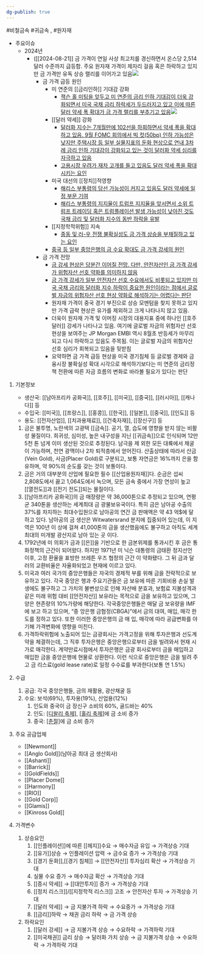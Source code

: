 ```yaml
---
dg-publish: true
---
```

#비철금속 #귀금속 , #원자재 



- 주요이슈
	- 2024년
		- ([[2024-08-21]] 금 가격이 연일 사상 최고치를 경신하면서 온스당 2,514달러 수준까지 급등함. 주요 원자재 가격이 제자리 걸음 혹은 하락하고 있지만 금 가격만 유독 상승 랠리를 이어가고 있음![](Pasted%20image%2020240821113527.png)
			- 금 가격 급등 원인
				- 미 연준의 [[금리인하]] 기대감 강화
					- [잭슨 홀 미팅을 앞두고 미 연준의 금리 인하 기대감이 더욱 강화되면서 미국 국채 금리 하락세가 두드러지고 있고 이에 따른 달러 약세 폭 확대가 금 가격 랠리를 부추기고 있음](8.21_금%20가격%20급등이%20시사하는%20것은.pdf#page=2&selection=31,0,83,2&color=yellow)![](Pasted%20image%2020240821113634.png)
				- [[달러 약세]] 강화
					- [달러화 지수는 7개월만에 102선을 하회하면서 약세 폭을 확대하고 있음. 9월 FOMC 회의에서 빅 컷(50bp) 인하 가능성은 낮지만 주택시장 등 일부 실물지표의 둔화 현상으로 연내 3차례 금리 인하 기대감이 강화되고 있는 것이 달러화 약세 심리를 자극하고 있음](8.21_금%20가격%20급등이%20시사하는%20것은.pdf#page=2&selection=87,0,165,2&color=yellow)
					- [고용시장 우려가 재차 고개를 들고 있음도 달러 약세 폭을 확대시키는 요인](8.21_금%20가격%20급등이%20시사하는%20것은.pdf#page=2&selection=171,0,192,0&color=yellow)
				- 미국 대선의 [[정치]]적영향
					- [해리스 부통령의 당선 가능성이 커지고 있음도 달러 약세에 일정 부문 기여](8.21_금%20가격%20급등이%20시사하는%20것은.pdf#page=2&selection=279,1,298,2&color=yellow)
					- [해리스 부통령의 지지율이 트럼프 지지율을 앞서면서 소위 트럼프 트레이딩 혹은 트럼플레이션 발생 가능성이 낮아진 것도 국채 금리 및 달러화 지수의 동반 하락을 유발](8.21_금%20가격%20급등이%20시사하는%20것은.pdf#page=2&selection=308,1,355,2&color=yellow)
				- [[지정학적위험]] 지속
					- [중동 및 러-우 전쟁 불확실성도 금 가격 상승을 부채질하고 있는 요인](8.21_금%20가격%20급등이%20시사하는%20것은.pdf#page=2&selection=403,0,425,2&color=yellow)
				- [중국 등 일부 중앙은행의 금 수요 확대도 금 가격 강세의 원인](8.21_금%20가격%20급등이%20시사하는%20것은.pdf#page=2&selection=502,1,523,2&color=yellow)
			- 금 가격 전망
				- [금 강세 현상은 당분간 이어질 전망. 다만, 안전자산인 금 가격 강세가 위험자산 선호 약화를 의미하지 않음](8.21_금%20가격%20급등이%20시사하는%20것은.pdf#page=2&selection=533,0,566,2&color=yellow)
				- [금 가격 강세가 일부 안전자산 선호 수요에서도 비롯되고 있지만 미국 국채 금리와 달러화 지수 하락이 중요한 원인이라는 점에서 글로벌 자금의 위험자산 선호 현상 약화로 해석하기는 어렵다는 판단](8.21_금%20가격%20급등이%20시사하는%20것은.pdf#page=2&selection=639,0,698,0&color=yellow)
				- 원자재 가격이 중국 경기 부진으로 상승 모멘텀을 찾지 못하고 있지만 가격 급락 현상은 유가를 제외하고 크게 나타나지 않고 있음. 
				- 더욱이 원자재 가격 및 이머징 시장의 대용지표 중에 하나인 [[호주 달러]] 강세가 나타나고 있음. 여기에 글로벌 자금의 위험자산 선호 현상을 보여주는 JP Morgan EMBI 역시 8월초 반등세가 마무리되고 다시 하락하고 있음도 주목됨. 이는 글로벌 자금의 위험자산 선호 심리가 회복되고 있음을 뒷받침
				- 요약하면 금 가격 급등 현상을 미국 경기침체 등 글로벌 경제와 금융시장 불확실성 확대 시각으로 해석하기보다는 미 연준의 금리정책 전환에 따른 자금 흐름의 변화로 바라볼 필요가 있다는 판단

1. 기본정보

	- 생산국: [[남아프리카 공화국]], [[호주]], [[미국]], [[중국]], [[러시아]], [[캐나다]] 등
	- 수입국: [[미국]], [[프랑스]], [[홍콩]], [[한국]], [[일본]], [[중국]], [[인도]] 등
	- 용도: [[전자산업]], [[치과용재료]], [[건축자재]], [[장신구]] 등

	1. 금은 불투명, 노란색의 고광택 [[금속]]. 공기, 열, 습도에 영향을 받지 않는 비활성 물질이다. 희귀성, 심미성, 높은 내구성을 지닌 [[귀금속]]으로 인식되며 12만5천 톤 넘게 이미 생산된 것으로 추정된다. 남극을 제 외한 모든 대륙에서 채굴이 가능하며, 천연 광맥이나 2차 퇴적층에서 얻어진다. 산출상태에 따라서 산금 (Vein Gold), 사금(Placer Gold)로 구분되고, 보통 자연금은 16%까지 은을 함유하며, 약 90%의 순도를 갖는 것이 보통이다. 
	2. 금은 거의 대부분의 산업에 필요한 필수 [[산업용원자재]]다. 순금은 섭씨 2,808도에서 끓고 1,064도에서 녹으며, 모든 금속 중에서 가장 연성이 높고 [[열전도]]과 [[전기 전도]]되는 물질이다. 
	3. [[남아프리카 공화국]]의 금 매장량은 약 36,000톤으로 추정되고 있으며, 연평균 340톤을 생산하는 세계최대 금 광물보유국이다. 특히 금은 남아공 수출의 37%를 차지하는 최대수입원으로 남아공의 연간 금 판매액은 약 43 억$에 달하고 있다. 남아공의 금 생산은 Witwatersrand 분지에 집중되어 있는데, 이 지역은 100년 이 상에 걸쳐 41,000톤의 금을 생산했음에도 불구하고 아직도 세계 최대의 미개발 광산지로 남아 있는 곳 이다. 
	4. 1792년에 미 의회가 금과 [[은]]을 기반으로 한 금본위제를 통과시킨 후 금은 통화정책의 근간이 되어왔다. 하지만 1971년 미 닉슨 대통령의 금태환 정지선언 이후, 고정 환율을 표방한 브레튼 우즈 협정의 근간 이 약화됐다. 그 뒤 금과 달러의 교환비율은 자율화되었고 현재에 이르고 있다. 
	5. 미국과 여러 국가의 중앙은행들은 자국의 경제적 부를 위해 금을 전략적으로 보유하고 있다. 각국 중앙은 행과 주요기관들은 금 보유에 따른 기회비용 손실 발생에도 불구하고 그 가치의 불변성으로 인해 자산배 분효과, 보험료 지불성격과 같은 미래 위험 대비 [[안전자산]] 보유라는 목적으로 금을 보유하고 있으며, 그 양은 현존량의 10%가량에 해당한다. 각국중앙은행들은 매달 금 보유량을 IMF에 보고 하고 있으며, “중 앙은행 금협정(CBGA)”에서 금의 대여, 매입, 매각 한도를 정하고 있다. 또한 이러한 중앙은행의 금 매 입, 매각에 따라 공급변화를 야기해 가격변화에 영향을 미친다. 
	6. 가격하락위험에 노출되어 있는 금광회사는 가격고정을 위해 투자은행과 선도계약을 체결하는데, 그 직후 투자은행은 중앙은행으로부터 금을 빌려와서 현재 시가로 매각한다. 계약만료시점에서 투자은행은 금광 회사로부터 금을 매입하고 매입한 금을 중앙은행에 현물로 상환한다. 이런 식으로 중앙은행은 금을 빌려 주고 금 리스료(gold lease rate)로 일정 수수료를 부과한다(보통 연 1.5%)


1. 수급
	1. 공급: 각국 중앙은행들, 금의 재활용, 광산채굴 등
	2. 수요: 보석(69%), 투자용(19%), 산업용(12%)
		1. 인도와 중국이 금 장신구 소비의 60%, 골드바는 40%
		2. 인도: [[디왈리 축제]]([[11월]]), [[홀리 축제]]([[3월]])에 금 소비 증가
		3. 중국: [[춘절]]([[1월,]][[2월]])에 금 소비 증가

1. 주요 공급업체
	- [[Newmont]]
	- [[Anglo Gold]](남아공 최대 금 생산회사) 
	- [[Ashanti]]
	- [[Barrick]]
	- [[GoldFields]]
	- [[Placer Dome]]
	- [[Harmony]]
	- [[RIO]]
	- [[Gold Corp]]
	- [[Glamis]]
	-  [[Kinross Gold]]


1. 가격변수
	1. 상승요인
		1. [[인플레이션]]에 따른 [[헤지]]수요 → 매수자금 유입 → 가격상승 기대
		2. [[유가]]상승 → 인플레이션 압력 → 금수요 증가 → 가격상승 기대 
		3. [[경기 둔화]],[[경기 침체]] → [[안전자산]] 투자심리 확산 → 가격상승 기대 
		4. 실물 수요 증가 → 매수자금 확산 → 가격상승 기대 
		5. [[증시 약세]] → [[대안투자]] 증가 → 가격상승 기대
		6. [[정치 리스크]]/[[지정학적 리스크]] 고조 → 안전자산 투자 → 가격상승 기대
		7. [[달러 약세]] → 금 지불가격 하락 → 수요증가 → 가격상승 기대
		8. [[금리]]하락 → 채권 금리 하락 → 금 가격 상승
	2. 하락요인
		1. [[달러 강세]] → 금 지불가격 상승 → 수요하락 → 가격하락 기대
		2. [[미국채권]] 금리 상승 → 달러화 가치 상승 → 금 지불가격 상승 → 수요하락 → 가격하락 기대


